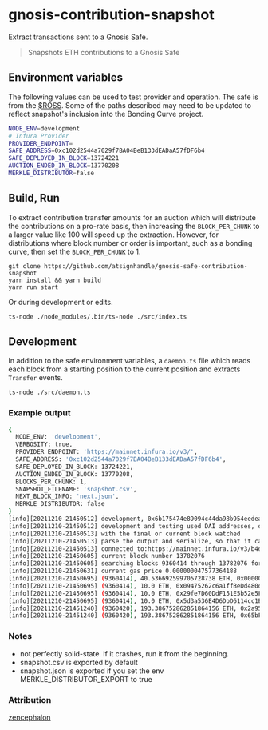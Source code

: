 # gnosis-contribution-snapshot

Extract transactions sent to a Gnosis Safe.

> Snapshots ETH contributions to a Gnosis Safe

## Environment variables

The following values can be used to test provider and operation. The safe is from the [$ROSS](https://freerossdao.com/). Some of the paths described may need to be updated to reflect snapshot's inclusion into the Bonding Curve project.

```sh
NODE_ENV=development
# Infura Provider
PROVIDER_ENDPOINT=
SAFE_ADDRESS=0xc102d2544a7029f7BA04BeB133dEADaA57fDF6b4
SAFE_DEPLOYED_IN_BLOCK=13724221
AUCTION_ENDED_IN_BLOCK=13770208
MERKLE_DISTRIBUTOR=false
```

## Build, Run

To extract contribution transfer amounts for an auction which will distribute the contributions on a pro-rate basis, then increasing the `BLOCK_PER_CHUNK` to a larger value like 100 will speed up the extraction. However, for distributions where block number or order is important, such as a bonding curve, then set the `BLOCK_PER_CHUNK` to 1.

```
git clone https://github.com/atsignhandle/gnosis-safe-contribution-snapshot
yarn install && yarn build
yarn run start
```

Or during development or edits.

```sh
ts-node ./node_modules/.bin/ts-node ./src/index.ts
```

## Development

In addition to the safe environment variables, a `daemon.ts` file which reads each block from a starting position to the current position and extracts `Transfer` events.

```sh
ts-node ./src/daemon.ts
```

### Example output

```sh
{
  NODE_ENV: 'development',
  VERBOSITY: true,
  PROVIDER_ENDPOINT: 'https://mainnet.infura.io/v3/',
  SAFE_ADDRESS: '0xc102d2544a7029f7BA04BeB133dEADaA57fDF6b4',
  SAFE_DEPLOYED_IN_BLOCK: 13724221,
  AUCTION_ENDED_IN_BLOCK: 13770208,
  BLOCKS_PER_CHUNK: 1,
  SNAPSHOT_FILENAME: 'snapshot.csv',
  NEXT_BLOCK_INFO: 'next.json',
  MERKLE_DISTRIBUTOR: false
}
[info][20211210-21450512] development, 0x6b175474e89094c44da98b954eedeac495271d0f, 9360414
[info][20211210-21450512] development and testing used DAI addresses, deployed version to use address of interest and block range of interest
[info][20211210-21450513] with the final or current block watched
[info][20211210-21450513] parse the output and serialize, so that it can be looked up by another process
[info][20211210-21450513] connected to:https://mainnet.infura.io/v3/b4d27f8892f744e586e57ec09fedae38, network:{"_isProvider":true,"_events":[],"_emitted":{"block":-2},"formatter":{"formats":{"transaction":{},"transactionRequest":{},"receiptLog":{},"receipt":{},"block":{},"blockWithTransactions":{},"filter":{},"filterLog":{}}},"anyNetwork":false,"_networkPromise":{},"_maxInternalBlockNumber":-1024,"_lastBlockNumber":-2,"_pollingInterval":4000,"_fastQueryDate":0,"connection":{"url":"https://mainnet.infura.io/v3/b4d27f8892f744e586e57ec09fedae38"},"_nextId":42}
[info][20211210-21450605] current block number 13782076
[info][20211210-21450605] searching blocks 9360414 through 13782076 for event Transfer(address indexed src, address indexed dst, uint val)
[info][20211210-21450631] current gas price 0.000000047577364188
[info][20211210-21450695] (9360414), 40.536692599705728738 ETH, 0x0000000000000000000000000000000000000000,0x2a9588489F1EAD78AcD7158Ca88c25aB301fa996,40536692599705728738, Transfer(address,address,uint256)
[info][20211210-21450695] (9360414), 10.0 ETH, 0x09475262c6a1ffBeDd480d2a15f35F978AaaAc38,0x29fe7D60DdF151E5b52e5FAB4f1325da6b2bD958,10000000000000000000, Transfer(address,address,uint256)
[info][20211210-21450695] (9360414), 10.0 ETH, 0x29fe7D60DdF151E5b52e5FAB4f1325da6b2bD958,0x5d3a536E4D6DbD6114cc1Ead35777bAB948E3643,10000000000000000000, Transfer(address,address,uint256)
[info][20211210-21450695] (9360414), 10.0 ETH, 0x5d3a536E4D6DbD6114cc1Ead35777bAB948E3643,0x0000000000000000000000000000000000000000,10000000000000000000, Transfer(address,address,uint256)
[info][20211210-21451240] (9360420), 193.386752862851864156 ETH, 0x2a9588489F1EAD78AcD7158Ca88c25aB301fa996,0x65bF64Ff5f51272f729BDcD7AcFB00677ced86Cd,193386752862851864156, Transfer(address,address,uint256)
[info][20211210-21451240] (9360420), 193.386752862851864156 ETH, 0x65bF64Ff5f51272f729BDcD7AcFB00677ced86Cd,0x63825c174ab367968EC60f061753D3bbD36A0D8F,193386752862851864156, Transfer(address,address,uint256)
```

### Notes

- not perfectly solid-state. If it crashes, run it from the beginning.
- snapshot.csv is exported by default
- snapshot.json is exported if you set the env MERKLE_DISTRIBUTOR_EXPORT to true

### Attribution

[zencephalon](https://github.com/zencephalon)
